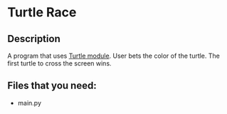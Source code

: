 # Turtle Race
## Description
A program that uses [Turtle module](https://docs.python.org/3/library/turtle.html). User bets the color of the turtle. The first turtle to cross the screen wins.
## Files that you need:
- main.py
